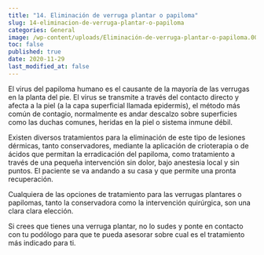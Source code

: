 ```yaml
---
title: "14. Eliminación de verruga plantar o papiloma"
slug: 14-eliminacion-de-verruga-plantar-o-papiloma
categories: General
image: /wp-content/uploads/Eliminación-de-verruga-plantar-o-papiloma.001-768x576.jpeg
toc: false
published: true
date: 2020-11-29
last_modified_at: false
---
```

El virus del papiloma humano es el causante de la mayoría de las verrugas en la planta del pie. El virus se transmite a través del contacto directo y afecta a la piel (a la capa superficial llamada epidermis), el método más común de contagio, normalmente es andar descalzo sobre superficies como las duchas comunes, heridas en la piel o sistema inmune débil.

Existen diversos tratamientos para la eliminación de este tipo de lesiones dérmicas, tanto conservadores, mediante la aplicación de crioterapia o de ácidos que permitan la erradicación del papiloma, como tratamiento a través de una pequeña intervención sin dolor, bajo anestesia local y sin puntos. El paciente se va andando a su casa y que permite una pronta recuperación.

Cualquiera de las opciones de tratamiento para las verrugas plantares o papilomas, tanto la conservadora como la intervención quirúrgica, son una clara clara elección.

Si crees que tienes una verruga plantar, no lo sudes y ponte en contacto con tu podólogo para que te pueda asesorar sobre cual es el tratamiento más indicado para ti.